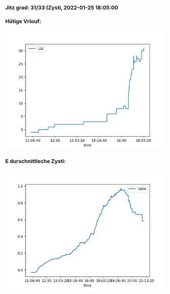 ### Jitz grad: 31/33 (Zysti, 2022-01-25 18:05:00

### Hütige Vrlouf:
![Graph](Today.png)

### E durschnittleche Zysti:
![Graph](Zysti.png)